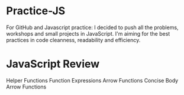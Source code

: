 # Practice-JS
For GitHub and Javascript practice: I decided to push all the problems, workshops and small projects in JavaScript. I'm aiming for the best practices in code cleanness, readability and efficiency.

# JavaScript Review

Helper Functions
Function Expressions
Arrow Functions
Concise Body Arrow Functions
